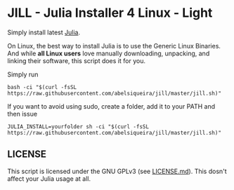 # JILL - Julia Installer 4 Linux - Light

Simply install latest [Julia](https://julialang.org).

On Linux, the best way to install Julia is to use the Generic Linux
Binaries. And while **all Linux users** love manually downloading,
unpacking, and linking their software, this script does it for you.

Simply run

    bash -ci "$(curl -fsSL https://raw.githubusercontent.com/abelsiqueira/jill/master/jill.sh)"

If you want to avoid using sudo, create a folder, add it to your PATH
and then issue

    JULIA_INSTALL=yourfolder sh -ci "$(curl -fsSL https://raw.githubusercontent.com/abelsiqueira/jill/master/jill.sh)"

## LICENSE

This script is licensed under the GNU GPLv3 (see
[LICENSE.md](LICENSE.md)). This dosn't affect your Julia usage at all.
